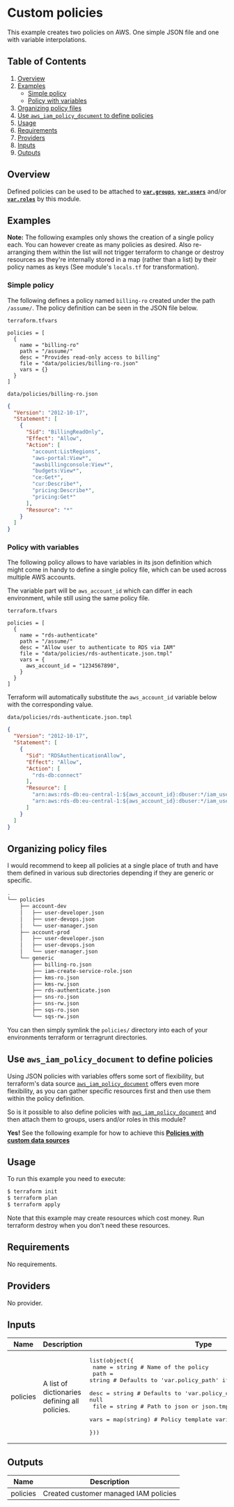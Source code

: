 # Custom policies

This example creates two policies on AWS. One simple JSON file and one with variable interpolations.

## Table of Contents

1. [Overview](#overview)
2. [Examples](#examples)
    - [Simple policy](#simple-policy)
    - [Policy with variables](#policy-with-variables)
3. [Organizing policy files](#organizing-policy-files)
4. [Use `aws_iam_policy_document` to define policies](#use-aws_iam_policy_document-to-define-policies)
5. [Usage](#usage)
6. [Requirements](#requirements)
7. [Providers](#providers)
8. [Inputs](#inputs)
9. [Outputs](#outputs)


## Overview

Defined policies can be used to be attached to **[`var.groups`](../groups/)**, **[`var.users`](../users/)** and/or **[`var.roles`](../roles/)** by this module.


## Examples

**Note:** The following examples only shows the creation of a single policy each.
You can however create as many policies as desired. Also re-arranging them within the list will not
trigger terraform to change or destroy resources as they're internally stored in a map (rather than a list) by their policy names as keys (See module's `locals.tf` for transformation).

### Simple policy

The following defines a policy named `billing-ro` created under the path `/assume/`.
The policy definition can be seen in the JSON file below.

`terraform.tfvars`
```hcl
policies = [
  {
    name = "billing-ro"
    path = "/assume/"
    desc = "Provides read-only access to billing"
    file = "data/policies/billing-ro.json"
    vars = {}
  }
]
```

`data/policies/billing-ro.json`
```json
{
  "Version": "2012-10-17",
  "Statement": [
    {
      "Sid": "BillingReadOnly",
      "Effect": "Allow",
      "Action": [
        "account:ListRegions",
        "aws-portal:View*",
        "awsbillingconsole:View*",
        "budgets:View*",
        "ce:Get*",
        "cur:Describe*",
        "pricing:Describe*",
        "pricing:Get*"
      ],
      "Resource": "*"
    }
  ]
}
```

### Policy with variables

The following policy allows to have variables in its json definition which might come in handy
to define a single policy file, which can be used across multiple AWS accounts.

The variable part will be `aws_account_id` which can differ in each environment, while still using the same policy file.

`terraform.tfvars`
```hcl
policies = [
  {
    name = "rds-authenticate"
    path = "/assume/"
    desc = "Allow user to authenticate to RDS via IAM"
    file = "data/policies/rds-authenticate.json.tmpl"
    vars = {
      aws_account_id = "1234567890",
    }
  }
]
```

Terraform will automatically substitute the `aws_account_id` variable below with the corresponding value.

`data/policies/rds-authenticate.json.tmpl`
```json
{
  "Version": "2012-10-17",
  "Statement": [
    {
      "Sid": "RDSAuthenticationAllow",
      "Effect": "Allow",
      "Action": [
        "rds-db:connect"
      ],
      "Resource": [
        "arn:aws:rds-db:eu-central-1:${aws_account_id}:dbuser:*/iam_user_rw",
        "arn:aws:rds-db:eu-central-1:${aws_account_id}:dbuser:*/iam_user_ro"
      ]
    }
  ]
}
```

## Organizing policy files

I would recommend to keep all policies at a single place of truth and have them defined in various sub directories depending if they are generic or specific.

```bash
.
└── policies
    ├── account-dev
    │   ├── user-developer.json
    │   ├── user-devops.json
    │   └── user-manager.json
    ├── account-prod
    │   ├── user-developer.json
    │   ├── user-devops.json
    │   └── user-manager.json
    └── generic
        ├── billing-ro.json
        ├── iam-create-service-role.json
        ├── kms-ro.json
        ├── kms-rw.json
        ├── rds-authenticate.json
        ├── sns-ro.json
        ├── sns-rw.json
        ├── sqs-ro.json
        └── sqs-rw.json
```

You can then simply symlink the `policies/` directory into each of your environments terraform or terragrunt directories.



## Use `aws_iam_policy_document` to define policies

Using JSON policies with variables offers some sort of flexibility, but terraform's data source [`aws_iam_policy_document`](https://registry.terraform.io/providers/hashicorp/aws/latest/docs/data-sources/iam_policy_document) offers even more flexibility, as you can gather specific resources first and then use them within the policy definition.

So is it possible to also define policies with [`aws_iam_policy_document`](https://registry.terraform.io/providers/hashicorp/aws/latest/docs/data-sources/iam_policy_document) and then attach them to groups, users and/or roles in this module?

**Yes!** See the following example for how to achieve this **[Policies with custom data sources](../policies-with-custom-data-sources)**


## Usage

To run this example you need to execute:

```bash
$ terraform init
$ terraform plan
$ terraform apply
```

Note that this example may create resources which cost money. Run terraform destroy when you don't need these resources.


<!-- BEGINNING OF PRE-COMMIT-TERRAFORM DOCS HOOK -->
## Requirements

No requirements.

## Providers

No provider.

## Inputs

| Name | Description | Type | Default | Required |
|------|-------------|------|---------|:--------:|
| policies | A list of dictionaries defining all policies. | <pre>list(object({<br>    name = string      # Name of the policy<br>    path = string      # Defaults to 'var.policy_path' if variable is set to null<br>    desc = string      # Defaults to 'var.policy_desc' if variable is set to null<br>    file = string      # Path to json or json.tmpl file of policy<br>    vars = map(string) # Policy template variables {key: val, ...}<br>  }))</pre> | `[]` | no |

## Outputs

| Name | Description |
|------|-------------|
| policies | Created customer managed IAM policies |

<!-- END OF PRE-COMMIT-TERRAFORM DOCS HOOK -->
